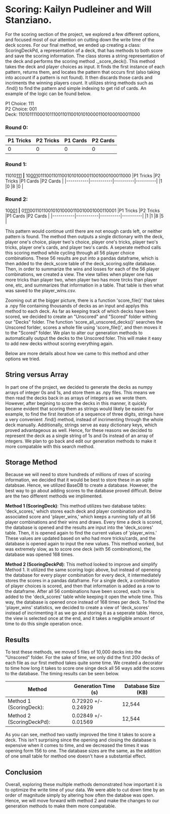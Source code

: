 # Scoring: Kailyn Pudleiner and Will Stanziano. 

For the scoring section of the project, we explored a few different options, and focused most of our attention on cutting down the write time of the deck scores. For our final method, we ended up creating a class: ScoringDeckPd, a representation of a deck, that has methods to both score and save the scoring information. The class stores a string representation of the deck and performs the scoring method ._score_deck(). This method takes the deck and player choices as input. It finds the first instance of each pattern, returns them, and locates the pattern that occurs first (also taking into account if a pattern is not found). It then discards those cards and incriments the winning players count. It utilizes string methods such as .find() to find the pattern and simple indexing to get rid of cards. An example of the logic can be found below.

P1 Choice: 111\
P2 Choice: 001\
Deck: 1101011110001011100110110010101000011001000100011000

### Round 0:
|P1 Tricks  |P2 Tricks  |P1 Cards  |P2 Cards  |
|-----------|-----------|----------|----------|
|0          |0          |0         |0         |

### Round 1: 
11010<u>111</u> **|** 10<u>001</u>011100110110010101000011001000100011000
|P1 Tricks  |P2 Tricks  |P1 Cards  |P2 Cards  |
|-----------|-----------|----------|----------|
|1          |0          |8         |0         |

### Round 2:

10<u>001</u> **|** 0<u>111</u>001101100101010000110010001000110001
|P1 Tricks  |P2 Tricks  |P1 Cards  |P2 Cards  |
|-----------|-----------|----------|----------|
|1          |1          |8         |5         |

This pattern would continue until there are not enough cards left, or neither pattern is found. The method then outputs a single dictionary with the deck, player one's choice, player two's choice, player one's tricks, player two's tricks, player one's cards, and player two's cards. A seperate method calls this scoring method while cycling through all 56 player choice combinations. These 56 results are put into a pandas dataframe, which is then added to the deck_score table of the deck_scoring.sqlite database. Then, in order to summarize the wins and losses for each of the 56 player combinations, we created a view. The view tallies when player one has more tricks than player two, when player two has more tircks than player one, etc, and summarizes that information in a table. That table is then what was saved to the player_wins.csv. 

Zooming out at the bigger picture, there is a function 'score_file()' that takes a .npy file containing thousands of decks as an input and applys this method to each deck. As far as keeping track of which decks have been scored, we decided to create an "Unscored" and "Scored" folder withing our "Decks" folder. The function 'score_all_unscored_decks()' searches the Unscored forlder, scores a whole file using 'score_file()', and then moves it to the "Scored" folder. We plan to alter our generation methods to automatically output the decks to the Unscored foler. This will make it easy to add new decks without scoring everything again. 

Below are more details about how we came to this method and other options we tried.

## String versus Array

In part one of the project, we decided to generate the decks as numpy arrays of integer 0s and 1s, and store them as .npy files. This means we then read the decks back in as arrays of integers as we wrote them. However, after begining to score the decks in this manner, it quickly became evident that scoring them as strings would likely be easier. For example, to find the first iteration of a sequence of three digits, strings have a very convenient .find() method, instead of incrimenting through the whole deck manually. Additionally, strings serve as easy dictionary keys, which proved advantageous as well. Hence, for these reasons we decided to represent the deck as a single string of 1s and 0s instead of an array of integers. We plan to go back and edit our generation methods to make it more compatable with this search method.

## Storage Method

Because we will need to store hundreds of millions of rows of scoring information, we decided that it would be best to store these in an sqlite databsae. Hence, we utilized BaseDB to create a database. However, the best way to go about adding scores to the database proved difficult. Below are the two different methods we implimented.

**Method 1 (ScoringDeck)**: This method utilizes two database tables: 'deck_scores,' which stores each deck and player combination and its associated score and 'player_wins,' which keeps a running tally of all 56 player combinations and their wins and draws. Every time a deck is scored, the database is opened and the results are input into the 'deck_scores' table. Then, it is opened again to find the current values of 'player_wins.' These values are updated based on who had more tricks/cards, and the database is opened again to input the new values. This method worked, but was extremely slow, as to score one deck (with 56 combinations), the database was opened 168 times.

**Method 2 (ScoringDeckPd)**: This method looked to improve and simplify Method 1. It utilized the same scoring logic above, but instead of openeing the database for every player combination for every deck, it intermediately stores the scores in a pandas dataframe. For a single deck, a combination of player choices is scored, and then that information is added as a row to the dataframe. After all 56 combinations have been scored, each row is added to the 'deck_scores' table while keeping it open the whole time. This way, the database is opened once instead of 168 times per deck. To find the 'player_wins' statistics, we decided to create a view of 'deck_scores' instead of incrimenting it as we go and storing it as a seperate table. Hence, the view is selected once at the end, and it takes a negligible amount of time to do this single operation once.


## Results

To test these methods, we moved 5 files of 10,000 decks into the "Unscored" folder. For the sake of time, we only did the first 200 decks of each file as our first method takes quite some time. We created a decorator to time how long it takes to score one singe deck all 56 ways add the scores to the database. The timing results can be seen below.

|Method        |Generation Time (s) | Database Size (KB)|
|--------------|--------------------|-------------------|
|Method 1 (ScoringDeck): |0.72920  +/-  0.24929 | 12,544 |
|Method 2 (ScoringDeckPd):  |0.02849 +/- 0.01569 | 12,544 |

As you can see, method two vastly improved the time it takes to score a deck. This isn't surprising since the opening and closing the database is expensive when it comes to time, and we decreased the times it was opening form 156 to one. The database sizes are the same, as the addition of one small table for method one doesn't have a substantial effect.

## Conclusion

Overall, exploring these multiple methods demonstrated how important it is to optimize the write time of your data. We were able to cut down time by an order of magnitude simply by altering how often the databse was open. Hence, we will move forward with method 2 and make the changes to our generation methods to make them more compatable. 
